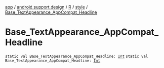 [app](../../../index.md) / [android.support.design](../../index.md) / [R](../index.md) / [style](index.md) / [Base_TextAppearance_AppCompat_Headline](.)

# Base_TextAppearance_AppCompat_Headline

`static val Base_TextAppearance_AppCompat_Headline: `[`Int`](https://kotlinlang.org/api/latest/jvm/stdlib/kotlin/-int/index.html)
`static val Base_TextAppearance_AppCompat_Headline: `[`Int`](https://kotlinlang.org/api/latest/jvm/stdlib/kotlin/-int/index.html)